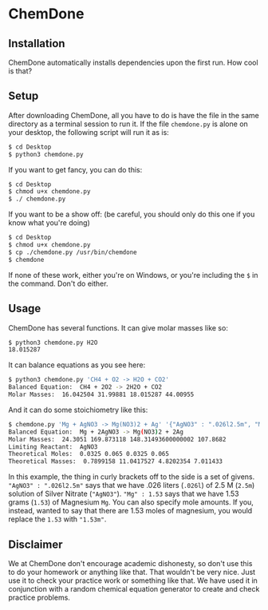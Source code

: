 # ChemDone

## Installation
ChemDone automatically installs dependencies upon the first run. How cool is that?

## Setup
After downloading ChemDone, all you have to do is have the file in the same directory as a terminal session to run it. If the file `chemdone.py` is alone on your desktop, the following script will run it as is:
``` bash
$ cd Desktop
$ python3 chemdone.py
```

If you want to get fancy, you can do this:
``` bash
$ cd Desktop
$ chmod u+x chemdone.py
$ ./ chemdone.py
```

If you want to be a show off: (be careful, you should only do this one if you know what you're doing)
``` bash
$ cd Desktop
$ chmod u+x chemdone.py
$ cp ./chemdone.py /usr/bin/chemdone
$ chemdone
```

If none of these work, either you're on Windows, or you're including the `$` in the command. Don't do either.

## Usage
ChemDone has several functions. It can give molar masses like so:
``` bash
$ python3 chemdone.py H2O
18.015287
```

It can balance equations as you see here:
``` bash
$ python3 chemdone.py 'CH4 + O2 -> H2O + CO2'
Balanced Equation:  CH4 + 2O2 -> 2H2O + CO2
Molar Masses:  16.042504 31.99881 18.015287 44.00955
```

And it can do some stoichiometry like this:
``` bash
$ chemdone.py 'Mg + AgNO3 -> Mg(NO3)2 + Ag' '{"AgNO3" : ".026l2.5m", "Mg" : 1.53}'
Balanced Equation:  Mg + 2AgNO3 -> Mg(NO3)2 + 2Ag
Molar Masses:  24.3051 169.873118 148.31493600000002 107.8682
Limiting Reactant:  AgNO3
Theoretical Moles:  0.0325 0.065 0.0325 0.065
Theoretical Masses:  0.7899158 11.0417527 4.8202354 7.011433
```
In this example, the thing in curly brackets off to the side is a set of givens. `"AgNO3" : ".026l2.5m"` says that we have .026 liters (`.026l`) of 2.5 M (`2.5m`) solution of Silver Nitrate (`"AgNO3"`). `"Mg" : 1.53` says that we have 1.53 grams (`1.53`) of Magnesium `Mg`. You can also specify mole amounts. If you, instead, wanted to say that there are 1.53 moles of magnesium, you would replace the `1.53` with `"1.53m"`.

## Disclaimer
We at ChemDone don't encourage academic dishonesty, so don't use this to do your homework or anything like that. That wouldn't be very nice. Just use it to check your practice work or something like that. We have used it in conjunction with a random chemical equation generator to create and check practice problems.
